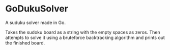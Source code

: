 # GoDukuSolver
A suduku solver made in Go.

Takes the sudoku board as a string with the empty spaces as zeros.
Then attempts to solve it using a bruteforce backtracking algorithm and prints out the finished board.
